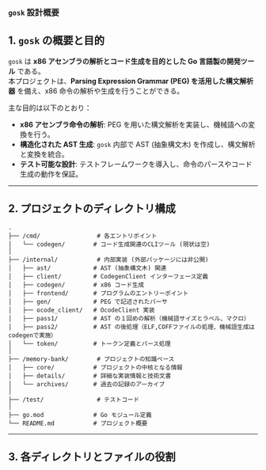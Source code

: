 ### **`gosk` 設計概要**

## **1. `gosk` の概要と目的**

`gosk` は **x86 アセンブラの解析とコード生成を目的とした Go 言語製の開発ツール** である。  
本プロジェクトは、**Parsing Expression Grammar (PEG) を活用した構文解析器** を備え、x86 命令の解析や生成を行うことができる。  

主な目的は以下のとおり：
- **x86 アセンブラ命令の解析**: PEG を用いた構文解析を実装し、機械語への変換を行う。
- **構造化された AST 生成**: `gosk` 内部で AST (抽象構文木) を作成し、構文解析と変換を統合。
- **テスト可能な設計**: テストフレームワークを導入し、命令のパースやコード生成の動作を保証。

---

## **2. プロジェクトのディレクトリ構成**
```
.
├── /cmd/                # 各エントリポイント
│   └── codegen/        # コード生成関連のCLIツール (現状は空)
│
├── /internal/           # 内部実装 (外部パッケージには非公開)
│   ├── ast/            # AST (抽象構文木) 関連
│   ├── client/         # CodegenClient インターフェース定義
│   ├── codegen/        # x86 コード生成
│   ├── frontend/       # プログラムのエントリーポイント
│   ├── gen/            # PEG で記述されたパーサ
│   ├── ocode_client/   # OcodeClient 実装
│   ├── pass1/          # AST の１回めの解析（機械語サイズとラベル、マクロ）
│   ├── pass2/          # AST の後処理（ELF,COFFファイルの処理、機械語生成はcodegenで実施）
│   └── token/          # トークン定義とパース処理
│
├── /memory-bank/        # プロジェクトの知識ベース
│   ├── core/           # プロジェクトの中核となる情報
│   ├── details/        # 詳細な実装情報と技術文書
│   └── archives/       # 過去の記録のアーカイブ
│
├── /test/               # テストコード
│
├── go.mod              # Go モジュール定義
└── README.md           # プロジェクト概要
```

---

## **3. 各ディレクトリとファイルの役割**
